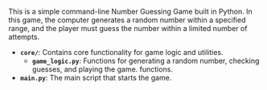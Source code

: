 This is a simple command-line Number Guessing Game built in Python. In this game, the computer generates a random number within a specified range, and the player must guess the number within a limited number of attempts.


- **`core/`**: Contains core functionality for game logic and utilities.
  - **`game_logic.py`**: Functions for generating a random number, checking guesses, and playing the game.
functions.
- **`main.py`**: The main script that starts the game.

 